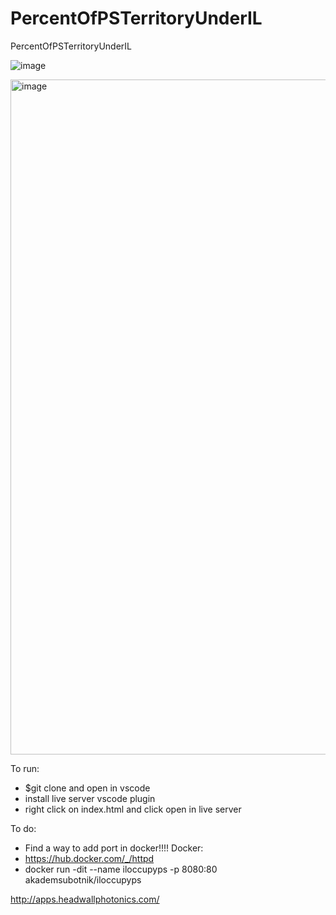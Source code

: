 # PercentOfPSTerritoryUnderIL
PercentOfPSTerritoryUnderIL

![image](https://github.com/akademsubotnik/PercentOfPSTerritoryUnderIL/assets/44036625/18553914-53cf-40a9-8073-66fef966b38a)

<img width="1080" alt="image" src="https://github.com/akademsubotnik/PercentOfPSTerritoryUnderIL/assets/44036625/8d64d464-11f5-4e2e-91d7-bcea31919937">

To run:
  * $git clone and open in vscode
  * install live server vscode plugin
  * right click on index.html and click open in live server



To do:
  * Find a way to add port in docker!!!!
Docker: 
* https://hub.docker.com/_/httpd
* docker run -dit --name iloccupyps -p 8080:80 akademsubotnik/iloccupyps

http://apps.headwallphotonics.com/
